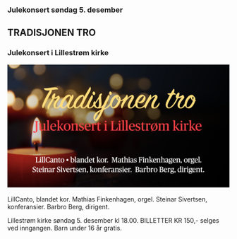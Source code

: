 ### Julekonsert søndag 5. desember
## TRADISJONEN TRO 
### Julekonsert i Lillestrøm kirke

![ArrBildeJUL21.png](assets/bilder_til_web/ArrBildeJUL21.png)

LillCanto, blandet kor. 
Mathias Finkenhagen, orgel. 
Steinar Sivertsen, konferansier. 
Barbro Berg, dirigent.

Lillestrøm kirke søndag 5. desember kl 18.00. BILLETTER KR 150,- selges ved inngangen. Barn under 16 år gratis.
